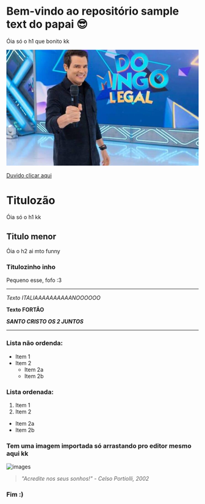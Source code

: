# Bem-vindo ao repositório sample text do papai 😎
Óia só o h1 que bonito kk

![GitHub Logo](logo.png)

[Duvido clicar aqui](https://tv.sbt.com.br/programas/auditorio/domingo-legal)

# Titulozão
Óia só o h1 kk

## Titulo menor
Óia o h2 ai mto funny

### Titulozinho inho
Pequeno esse, fofo :3

------------------

*Texto ITALIAAAAAAAAAANOOOOOO*

**Texto FORTÃO**

***SANTO CRISTO OS 2 JUNTOS***

----------------

### Lista não ordenda:

* Item 1
* Item 2
  * Item 2a
  * Item 2b

### Lista ordenada:

1. Item 1
2. Item 2
  * Item 2a
  * Item 2b

### Tem uma imagem importada só arrastando pro editor mesmo aqui kk

![images](https://github.com/user-attachments/assets/56feb36e-8199-4092-ba40-1a67c2354cda) 
> *"Acredite nos seus sonhos!" - Celso Portiolli, 2002*


### Fim :)
